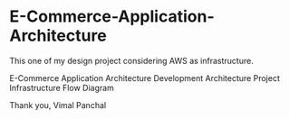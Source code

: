 # E-Commerce-Application-Architecture

This one of my design project considering AWS as infrastructure.

E-Commerce Application Architecture
Development Architecture
Project Infrastructure
Flow Diagram

Thank you, 
Vimal Panchal
